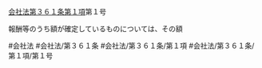 [会社法第３６１条第１項](会社法＿＿＿＿第３６１条第１項)第１号

報酬等のうち額が確定しているものについては、その額


#会社法
#会社法/第３６１条
#会社法/第３６１条/第１項
#会社法/第３６１条/第１項/第１号
